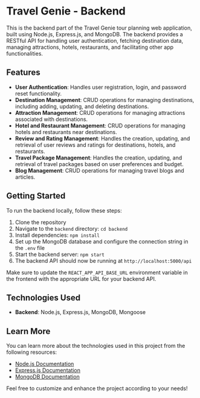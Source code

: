 # Travel Genie - Backend

This is the backend part of the Travel Genie tour planning web application, built using Node.js, Express.js, and MongoDB. The backend provides a RESTful API for handling user authentication, fetching destination data, managing attractions, hotels, restaurants, and facilitating other app functionalities.

## Features

- **User Authentication**: Handles user registration, login, and password reset functionality.
- **Destination Management**: CRUD operations for managing destinations, including adding, updating, and deleting destinations.
- **Attraction Management**: CRUD operations for managing attractions associated with destinations.
- **Hotel and Restaurant Management**: CRUD operations for managing hotels and restaurants near destinations.
- **Review and Rating Management**: Handles the creation, updating, and retrieval of user reviews and ratings for destinations, hotels, and restaurants.
- **Travel Package Management**: Handles the creation, updating, and retrieval of travel packages based on user preferences and budget.
- **Blog Management**: CRUD operations for managing travel blogs and articles.

## Getting Started

To run the backend locally, follow these steps:

1. Clone the repository
2. Navigate to the `backend` directory: `cd backend`
3. Install dependencies: `npm install`
4. Set up the MongoDB database and configure the connection string in the `.env` file
5. Start the backend server: `npm start`
6. The backend API should now be running at `http://localhost:5000/api`

Make sure to update the `REACT_APP_API_BASE_URL` environment variable in the frontend with the appropriate URL for your backend API.

## Technologies Used

- **Backend**: Node.js, Express.js, MongoDB, Mongoose

## Learn More

You can learn more about the technologies used in this project from the following resources:

- [Node.js Documentation](https://nodejs.org/en/docs/)
- [Express.js Documentation](https://expressjs.com/)
- [MongoDB Documentation](https://docs.mongodb.com/)

Feel free to customize and enhance the project according to your needs!
